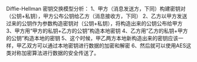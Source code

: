 Diffie-Hellman 密钥交换模型分析：
1、甲方（消息发送方，下同）构建密钥对（公钥+私钥），甲方公布公钥给乙方（消息接收方，下同）
2、乙方以甲方发送过来的公钥作为参数构造密钥对（公钥+私钥），将构造出来的公钥公布给甲方
3、甲方用“甲方的私钥+乙方的公钥”构造本地密钥
4、乙方用“乙方的私钥+甲方的公钥”构造本地的密钥
5、这个时候，甲乙两方本地新构造出来的密钥应该一样，甲乙双方可以通过本地密钥进行数据的加密和解密
6、然后就可以使用AES这类对称加密算法进行数据的安全传送了。
